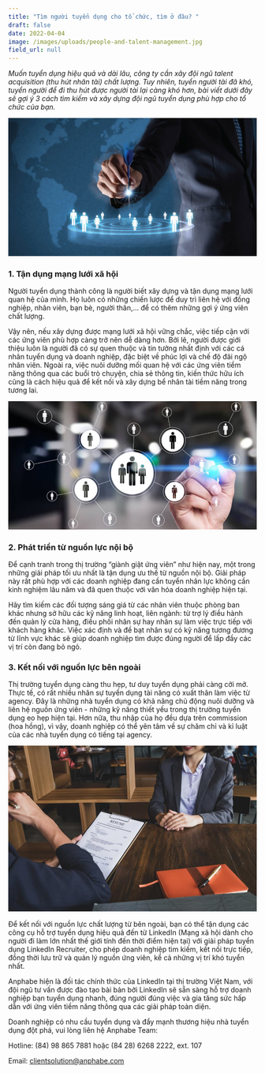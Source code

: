 ```yaml
---
title: "Tìm người tuyển dụng cho tổ chức, tìm ở đâu? "
draft: false
date: 2022-04-04
image: /images/uploads/people-and-talent-management.jpg
field_url: null
---
```

*Muốn tuyển dụng hiệu quả và dài lâu, công ty cần xây đội ngũ talent acquisition (thu hút nhân tài) chất lượng. Tuy nhiên, tuyển người tài đã khó, tuyển người để đi thu hút được người tài lại càng khó hơn, bài viết dưới đây sẽ gợi ý 3 cách tìm kiếm và xây dựng đội ngũ tuyển dụng phù hợp cho tổ chức của bạn.*  

![](/images/uploads/people-and-talent-management.jpg)

### **1. Tận dụng mạng lưới xã hội**

Người tuyển dụng thành công là người biết xây dựng và tận dụng mạng lưới quan hệ của mình. Họ luôn có những chiến lược để duy trì liên hệ với đồng nghiệp, nhân viên, bạn bè, người thân,… để có thêm những gợi ý ứng viên chất lượng.    

Vậy nên, nếu xây dựng được mạng lưới xã hội vững chắc, việc tiếp cận với các ứng viên phù hợp càng trở nên dễ dàng hơn. Bởi lẽ, người được giới thiệu luôn là người đã có sự quen thuộc và tin tưởng nhất định với các cá nhân tuyển dụng và doanh nghiệp, đặc biệt về phúc lợi và chế độ đãi ngộ nhân viên. Ngoài ra, việc nuôi dưỡng mối quan hệ với các ứng viên tiềm năng thông qua các buổi trò chuyện, chia sẻ thông tin, kiến thức hữu ích cũng là cách hiệu quả để kết nối và xây dựng bể nhân tài tiềm năng trong tương lai. 

![Người tuyển dụng thành công là người biết xây dựng và tận dụng mạng lưới quan hệ của mình. ](/images/uploads/networking_7555794012-2.jpg "Người tuyển dụng thành công là người biết xây dựng và tận dụng mạng lưới quan hệ của mình. ")

### **2. Phát triển từ nguồn lực nội bộ**   

Để cạnh tranh trong thị trường “giành giật ứng viên” như hiện nay, một trong những giải pháp tối ưu nhất là tận dụng ưu thế từ nguồn nội bộ. Giải pháp này rất phù hợp với các doanh nghiệp đang cần tuyển nhân lực không cần kinh nghiệm lâu năm và đã quen thuộc với văn hóa doanh nghiệp hiện tại.   

Hãy tìm kiếm các đối tượng sáng giá từ các nhân viên thuộc phòng ban khác nhưng sở hữu các kỹ năng linh hoạt, liên ngành: từ trợ lý điều hành đến quản lý cửa hàng, điều phối nhân sự hay nhân sự làm việc trực tiếp với khách hàng khác. Việc xác định và đề bạt nhân sự có kỹ năng tương đương từ lĩnh vực khác sẽ giúp doanh nghiệp tìm được đúng người để lấp đầy các vị trí còn đang bỏ ngỏ.

### **3. Kết nối với nguồn lực bên ngoài**  

Thị trường tuyển dụng càng thu hẹp, tư duy tuyển dụng phải càng cởi mở. Thực tế, có rất nhiều nhân sự tuyển dụng tài năng có xuất thân làm việc từ agency. Đây là những nhà tuyển dụng có khả năng chủ động nuôi dưỡng và liên hệ nguồn ứng viên - những kỹ năng thiết yếu trong thị trường tuyển dụng eo hẹp hiện tại. Hơn nữa, thu nhập của họ đều dựa trên commission (hoa hồng), vì vậy, doanh nghiệp có thể yên tâm về sự chăm chỉ và kỉ luật của các nhà tuyển dụng có tiếng tại agency.  

![Rất nhiều nhân sự tuyển dụng tài năng có xuất thân làm việc từ agency. ](/images/uploads/960x0.jpg "Rất nhiều nhân sự tuyển dụng tài năng có xuất thân làm việc từ agency. ")

Để kết nối với nguồn lực chất lượng từ bên ngoài, bạn có thể tận dụng các công cụ hỗ trợ tuyển dụng hiệu quả đến từ LinkedIn (Mạng xã hội dành cho người đi làm lớn nhất thế giới tính đến thời điểm hiện tại) với giải pháp tuyển dụng LinkedIn Recruiter, cho phép doanh nghiệp tìm kiếm, kết nối trực tiếp, đồng thời lưu trữ và quản lý nguồn ứng viên, kể cả những vị trí khó tuyển nhất.   

Anphabe hiện là đối tác chính thức của LinkedIn tại thị trường Việt Nam, với đội ngũ tư vấn được đào tạo bài bản bởi LinkedIn sẽ sẵn sàng hỗ trợ doanh nghiệp bạn tuyển dụng nhanh, đúng người đúng việc và gia tăng sức hấp dẫn với ứng viên tiềm năng thông qua các giải pháp toàn diện.  

Doanh nghiệp có nhu cầu tuyển dụng và đẩy mạnh thương hiệu nhà tuyển dụng đột phá, vui lòng liên hệ Anphabe Team:  

Hotline: (84) 98 865 7881 hoặc (84 28) 6268 2222, ext. 107  

Email: clientsolution@anphabe.com